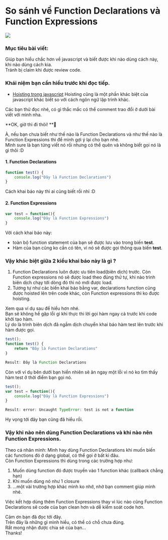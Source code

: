 # So sánh về Function Declarations và Function Expressions
![](https://images.viblo.asia/2edc890e-b016-4c16-aa83-140f4e5de63c.png)   

### Mục tiêu bài viết:  
Giúp bạn hiểu chắc hơn về javascript và biết được khi nào dùng cách này, khi nào dùng cách kia.  
Tránh bị claim khi được review code.  

### Khái niệm bạn cần hiểu trước khi đọc tiếp.
* [Hoisting trong javascript](https://www.w3schools.com/js/js_hoisting.asp)
Hoisting cũng là một phần khác biệt của javascript khác biết so với cách ngôn ngữ lập trình khác.      

Các bạn thử đọc nhé, có gì thắc  mắc có thể comment trao đổi ở dưới bài viết với mình nha.  

**OK, giờ thì đi thôi!    **:1234:   

À, nếu bạn chưa biết như thế nào là Function Declarations và như thế nào là  Function Expressions  thì để mình gợi ý lại cho bạn nhé.     
Mình sure là bạn từng viết nó rồi nhưng có thể quên và không biết gọi nó là gì thôi :D  
#### 1.  Function Declarations 
```Javascript
function test() {
    console.log("Đây là Function Declarations")
}
```
Cách khai báo này thì ai cũng biết rồi nhỉ :D

#### 2.  Function Expressions 

```Javascript
var test = function(){
    console.log("Đây là Function Expressions")
}
```
Với cách khai báo này:
* toàn bộ function statement của bạn sẽ được lưu vào trong biến **test**. 
* Hàm của bạn cũng ko cần có tên, vì nó sẽ được gọi thông qua biến **test**.

### Vậy khác biệt giữa 2 kiểu khai báo này là gì ?
1. Function Declarations luôn được ưu tiên load(biên dịch) trước. Còn Function expressions  nó sẽ được load theo đúng thứ tự, khi nào trình biên dịch chạy tới dòng đó thì nó mới được load.
2. Tương tự như các biến khai báo bằng var, declarations function cũng được hoisted lên trên code khác, còn Function expressions  thì ko được hoisting.  

Xem qua ví dụ sau để hiểu hơn nhé.    
Bạn sẽ không hề gặp lỗi gì khi thực thi lời gọi hàm ngay cả trước khi code khởi tạo hàm.  
Lý do là trình biên dịch đã ngầm dịch chuyển khai báo hàm test lên trước khi hàm được gọi. 
```Javascript
test(); 
function test() {
    return "Đây là Function Declarations"
}

Result: Đây là Function Declarations
```

Còn với ví dụ bên dưới bạn hiển nhiên sẽ ăn ngay một lỗi vì nó ko tìm thấy hàm test ở thời điểm bạn gọi nó.

```Javascript
test(); 
var test = function(){
    console.log("Đây là Function Expressions")
}

Result: error: Uncaught TypeError: test is not a function
```

Hy vọng tới đây bạn cũng đã hiểu rồi.  

### Vậy khi nào nên dùng Function Declarations và khi nào nên Function Expressions.
Theo cá nhân mình:
Mình hay dùng Function Declarations khi muốn biến các functions đó ở dạng global, có thể gọi ở bất kì đâu.  
Còn Function Expressions thì dùng trong các trường hợp như: 
1. Muốn dùng function đó được truyền vào 1 function khác (callback chẳng hạn)
2. Khi muốn dùng nó như 1 closure
3. ...một vài trường hợp khác mình ko nhớ, nhờ bạn comment giúp mình nhé.  

Việc kết hợp dùng thêm Function Expressions thay vì lúc nào cũng Function Declarations sẽ code của bạn clean hơn và dễ kiểm soát code hơn. 

Cảm ơn bạn đã đọc tới đây.  
Trên đây là những gì mình hiểu, có thể có chỗ chưa đúng.  
Rất mong nhận được chia sẻ của bạn...   
Thanks!